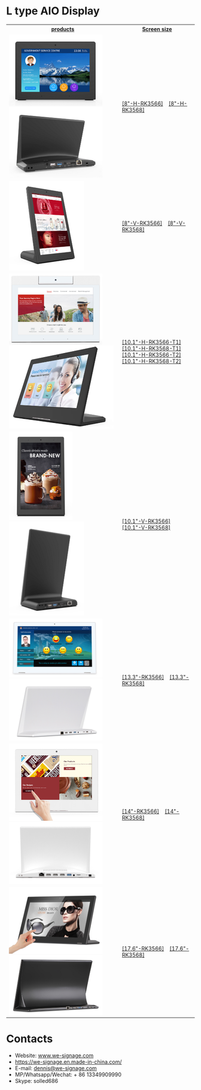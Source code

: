 # L type AIO Display


<table textalign="center">
<tr>
    <th><a href="">products</a></th>
    <th><a href="">Screen size</a></th>
    
</tr>

<tr>
    <td ><a href=""><img src="./img/8-H-1.jpg" width="250" height="auto"/><img src="./img/8-H-2.jpg" width="250" height="auto"/></a></td>
    <td width="40%">
        <a href="./specification/8-H-3566.jpg">[8"-H-RK3566]</a>&nbsp;&nbsp;&nbsp;
        <a href="./specification/8-H-3568.jpg">[8"-H-RK3568]</a>&nbsp;&nbsp;&nbsp;
    </td>
</tr>

<tr>
    <td ><a href=""><img src="./img/8-V.jpg" width="200" height="auto"/></a></td>
    <td>
        <a href="./specification/8-V-3566.jpg">[8"-V-RK3566]</a>&nbsp;&nbsp;&nbsp;
        <a href="./specification/8-V-3568.jpg">[8"-V-RK3568]</a>&nbsp;&nbsp;&nbsp;
    </td>
</tr>

<tr>
    <td ><a href=""><img src="./img/10-H-1.jpg" width="250" height="auto"/><img src="./img/10-H-3.png" width="280" height="auto"/></a></td>
    <td>
        <a href="./specification/10.1-H-3566-T1.png">[10.1"-H-RK3566-T1]</a>&nbsp;&nbsp;&nbsp;
        <a href="./specification/10.1-H-3568-T1.png">[10.1"-H-RK3568-T1]</a>&nbsp;&nbsp;&nbsp;
         <a href="./specification/10.1-H-3566-T2.jpg">[10.1"-H-RK3566-T2]</a>&nbsp;&nbsp;&nbsp;
        <a href="./specification/10.1-H-3568-T2.jpg">[10.1"-H-RK3568-T2]</a>&nbsp;&nbsp;&nbsp;
    </td>
</tr>

<tr>
    <td ><a href=""><img src="./img/10-V-1.jpg" width="170" height="auto"/><img src="./img/10-V-2.jpg" width="200" height="auto"/></a></td>
    <td>
        <a href="./specification/10.1-V-3566.jpg">[10.1"-V-RK3566]</a>&nbsp;&nbsp;&nbsp;
        <a href="./specification/10.1-V-3568.jpg">[10.1"-V-RK3568]</a>&nbsp;&nbsp;&nbsp;
    </td>
</tr>


<tr>
    <td ><a href=""><img src="./img/13-1.jpg" width="250" height="auto"/><img src="./img/13-2.jpg" width="250" height="auto"/></a></td>
    <td>
        <a href="./specification/13.3-3566.jpg">[13.3"-RK3566]</a>&nbsp;&nbsp;&nbsp;
        <a href="./specification/13.3-3568.jpg">[13.3"-RK3568]</a>&nbsp;&nbsp;&nbsp;
    </td>
</tr>

<tr>
    <td ><a href=""><img src="./img/14-1.jpg" width="250" height="auto"/><img src="./img/14-2.jpg" width="250" height="auto"/></a></td>
    <td>
        <a href="./specification/14-3566.jpg">[14"-RK3566]</a>&nbsp;&nbsp;&nbsp;
        <a href="./specification/14-3568.jpg">[14"-RK3568]</a>&nbsp;&nbsp;&nbsp;
    </td>
</tr>

<tr>
    <td ><a href=""><img src="./img/17-1.jpg" width="250" height="auto"/><img src="./img/17-2.jpg" width="250" height="auto"/></a></td>
    <td>
        <a href="./specification/17.6-3566.jpg">[17.6"-RK3566]</a>&nbsp;&nbsp;&nbsp;
        <a href="./specification/17.6-3568.jpg">[17.6"-RK3568]</a>&nbsp;&nbsp;&nbsp;
    </td>
</tr>

</table>

# Contacts

- Website: www.we-signage.com
- https://we-signage.en.made-in-china.com/
- E-mail: dennis@we-signage.com
- MP/Whatsapp/Wechat: + 86 13349909990
- Skype: solled686
